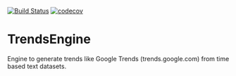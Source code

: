 [![Build Status](https://travis-ci.org/gabrii/TrendsEngine.svg?branch=master)](https://travis-ci.org/gabrii/TrendsEngine)
[![codecov](https://codecov.io/gh/gabrii/TrendsEngine/branch/master/graph/badge.svg)](https://codecov.io/gh/gabrii/TrendsEngine)
# TrendsEngine
Engine to generate trends like Google Trends (trends.google.com) from time based text datasets. 
